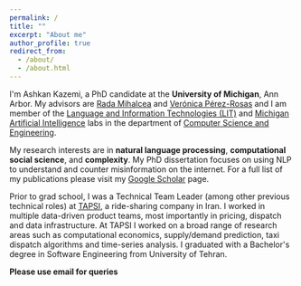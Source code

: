 ```yaml
---
permalink: /
title: ""
excerpt: "About me"
author_profile: true
redirect_from: 
  - /about/
  - /about.html
---
```


I'm Ashkan Kazemi, a PhD candidate at the **University of Michigan**, Ann Arbor. My advisors are [Rada Mihalcea](https://web.eecs.umich.edu/~mihalcea/) and [Verónica Pérez-Rosas](https://vrncapr.engin.umich.edu/) and I am member of the [Language and Information Technologies (LIT)](https://lit.eecs.umich.edu/) and [Michigan Artificial Intelligence](https://ai.engin.umich.edu/) labs in the department of [Computer Science and Engineering](https://cse.engin.umich.edu/).

My research interests are in **natural language processing**, **computational social science**, and **complexity**. My PhD dissertation focuses on using NLP to understand and counter misinformation on the internet. For a full list of my publications please visit my [Google Scholar](https://scholar.google.com/citations?user=Vq4f4C8AAAAJ&hl=en) page.

Prior to grad school, I was a Technical Team Leader (among other previous technical roles) at [TAPSI](https://tapsi.ir/), a ride-sharing company in Iran. I worked in multiple data-driven product teams, most importantly in pricing, dispatch and data infrastructure. At TAPSI I worked on a broad range of research areas such as computational economics, supply/demand prediction, taxi dispatch algorithms and time-series analysis. I graduated with a Bachelor's degree in Software Engineering from University of Tehran.

**Please use email for queries**
